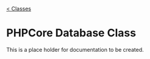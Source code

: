 [< Classes](/../classes.md "Classes")
# PHPCore Database Class

This is a place holder for documentation to be created.